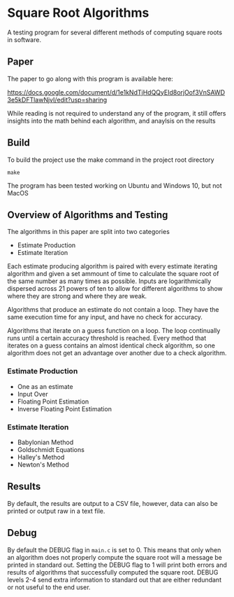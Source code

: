 # Square Root Algorithms

A testing program for several different methods of computing square roots in software.

## Paper
The paper to go along with this program is available here:

https://docs.google.com/document/d/1e1kNdTjHdQQyEId8orjOof3VnSAWD3e5kDFTlawNjvI/edit?usp=sharing

While reading is not required to understand any of the program, it still offers insights into the math behind each algorithm, and anaylsis on the results

## Build
To build the project use the make command in the project root directory

    make

The program has been tested working on Ubuntu and Windows 10, but not MacOS

## Overview of Algorithms and Testing

The algorithms in this paper are split into two categories

- Estimate Production
- Estimate Iteration

Each estimate producing algorithm is paired with every estimate iterating algorithm and given a set ammount of time to calculate the square root of the same number as many times as possible. Inputs are logarithmically dispersed across 21 powers of ten to allow for different algorithms to show where they are strong and where they are weak.

Algorithms that produce an estimate do not contain a loop. They have the same execution time for any input, and have no check for accuracy.

Algorithms that iterate on a guess function on a loop. The loop continually runs until a certain accuracy threshold is reached. Every method that iterates on a guess contains an almost identical check algorithm, so one algorithm does not get an advantage over another due to a check algorithm. 

### Estimate Production

- One as an estimate
- Input Over
- Floating Point Estimation
- Inverse Floating Point Estimation

### Estimate Iteration

- Babylonian Method
- Goldschmidt Equations
- Halley's Method
- Newton's Method

## Results

By default, the results are output to a CSV file, however, data can also be printed or output raw in a text file.

## Debug

By default the DEBUG flag in `main.c` is set to 0. This means that only when an algorithm does not properly compute the square root will a message be printed in standard out. Setting the DEBUG flag to 1 will print both errors and results of algorithms that successfully computed the square root. DEBUG levels 2-4 send extra information to standard out that are either redundant or not useful to the end user.
